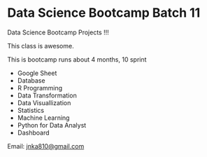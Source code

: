 # Data Science Bootcamp Batch 11
Data Science Bootcamp Projects !!!

This class is awesome.

This is bootcamp runs about 4 months, 10 sprint

- Google Sheet
- Database
- R Programming
- Data Transformation
- Data Visuallization
- Statistics
- Machine Learning
- Python for Data Analyst
- Dashboard

Email: jnka810@gmail.com
